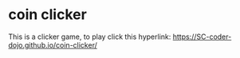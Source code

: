 # coin clicker
This is a clicker game, to play click this hyperlink: https://SC-coder-dojo.github.io/coin-clicker/
